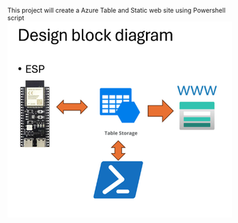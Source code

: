 This project will create a Azure Table and Static web site using Powershell script
![Design block diagram](https://github.com/EmileSpecialProducts/ESP-Azure-Table/blob/main/web/images/Design%20block%20diagram.png)
